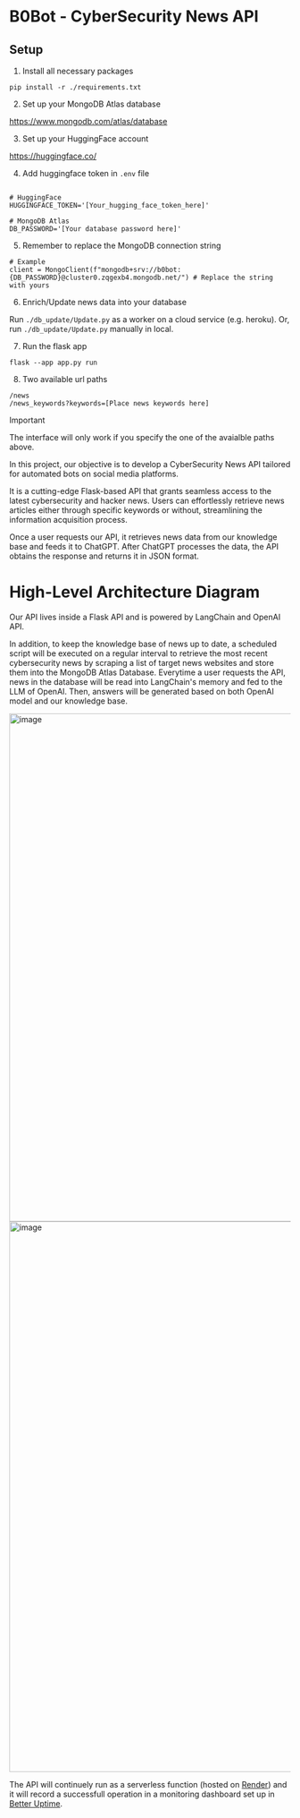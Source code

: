 # B0Bot - CyberSecurity News API

## Setup
1. Install all necessary packages

`pip install -r ./requirements.txt`

2. Set up your MongoDB Atlas database

https://www.mongodb.com/atlas/database

3. Set up your HuggingFace account

https://huggingface.co/


4. Add huggingface token in `.env` file

```

# HuggingFace
HUGGINGFACE_TOKEN='[Your_hugging_face_token_here]'

# MongoDB Atlas
DB_PASSWORD='[Your database password here]'
```

5. Remember to replace the MongoDB connection string

```
# Example
client = MongoClient(f"mongodb+srv://b0bot:{DB_PASSWORD}@cluster0.zqgexb4.mongodb.net/") # Replace the string with yours
```

6. Enrich/Update news data into your database

Run `./db_update/Update.py` as a worker on a cloud service (e.g. heroku).
Or, run `./db_update/Update.py` manually in local.

7. Run the flask app

`flask --app app.py run`

8. Two available url paths
```
/news
/news_keywords?keywords=[Place news keywords here]
```
> [!IMPORTANT]
> The interface will only work if you specify the one of the avaialble paths above.

In this project, our objective is to develop a CyberSecurity News API tailored for automated bots on social media platforms.

It is a cutting-edge Flask-based API that grants seamless access to the latest cybersecurity and hacker news. Users can effortlessly retrieve news articles either through specific keywords or without, streamlining the information acquisition process.

Once a user requests our API, it retrieves news data from our knowledge base and feeds it to ChatGPT. After ChatGPT processes the data, the API obtains the response and returns it in JSON format.

# High-Level Architecture Diagram

Our API lives inside a Flask API and is powered by LangChain and OpenAI API. 

In addition, to keep the knowledge base of news up to date, a scheduled script will be executed on a regular interval to retrieve the most recent cybersecurity news by scraping a list of target news websites and store them into the MongoDB Atlas Database. Everytime a user requests the API, news in the database will be read into LangChain's memory and fed to the LLM of OpenAI. Then, answers will be generated based on both OpenAI model and our knowledge base.

<img width="908" alt="image" src="https://github.com/CoToYo/b0bot/assets/56789038/218fdf2b-be27-4222-9119-81c3dc5c4e02">

<img width="984" alt="image" src="https://github.com/CoToYo/b0bot/assets/56789038/4e5fe460-a210-46e9-b490-caa02e34c3af">

The API will continuely run as a serverless function (hosted on [Render](https://render.com/)) and it will record a successfull operation in a monitoring dashboard set up in [Better Uptime](https://betterstack.com/better-uptime).
